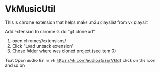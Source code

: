 # VkMusicUtil
This is chrome extension that helps make .m3u playslist from vk playslit

Add extension to chrome
0. do "git clone url"
1. open chrome://extensions/
2. Click "Load unpack extension"
3. Chose folder where was cloned project (see item 0)

Test
Open audio list in vk 
https://vk.com/audios{userVkId}
click on the icon and so on
